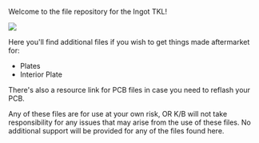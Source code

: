 Welcome to the file repository for the Ingot TKL!

![](https://i.imgur.com/ZLMlnq5.jpeg)

Here you'll find additional files if you wish to get things made aftermarket for:
* Plates
* Interior Plate

There's also a resource link for PCB files in case you need to reflash your PCB.

Any of these files are for use at your own risk, OR K/B will not take responsibility for any issues that may arise from the use of these files.
No additional support will be provided for any of the files found here.